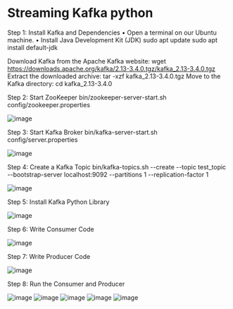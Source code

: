 # Streaming Kafka python  

Step 1: Install Kafka and Dependencies
•	Open a terminal on our Ubuntu machine.
•	Install Java Development Kit (JDK)
sudo apt update
sudo apt install default-jdk

Download Kafka from the Apache Kafka website:
wget https://downloads.apache.org/kafka/2.13-3.4.0.tgz/kafka_2.13-3.4.0.tgz
Extract the downloaded archive:
tar -xzf kafka_2.13-3.4.0.tgz
Move to the Kafka directory:
cd kafka_2.13-3.4.0


Step 2: Start ZooKeeper
bin/zookeeper-server-start.sh config/zookeeper.properties

![image](https://github.com/omara2001/Kafka-python-read-data-by-producer-and-consumer/assets/66154169/3a820b2d-3e4c-4d0e-ad48-864e0d27a982)



Step 3: Start Kafka Broker
bin/kafka-server-start.sh config/server.properties

![image](https://github.com/omara2001/Kafka-python-read-data-by-producer-and-consumer/assets/66154169/58bf55d3-7164-4c4c-9330-ada9eeda347d)


Step 4: Create a Kafka Topic
bin/kafka-topics.sh --create --topic test_topic --bootstrap-server localhost:9092 --partitions 1 --replication-factor 1


![image](https://github.com/omara2001/Kafka-python-read-data-by-producer-and-consumer/assets/66154169/f70b69fc-891f-4d57-b95d-f22e7a190ddc)






Step 5: Install Kafka Python Library


![image](https://github.com/omara2001/Kafka-python-read-data-by-producer-and-consumer/assets/66154169/895d77c9-2997-47bd-8edd-9dd809102ee9)



Step 6: Write Consumer Code

![image](https://github.com/omara2001/Kafka-python-read-data-by-producer-and-consumer/assets/66154169/b23033ef-2b14-444d-90e9-33702c93d38f)



Step 7: Write Producer Code

![image](https://github.com/omara2001/Kafka-python-read-data-by-producer-and-consumer/assets/66154169/4b2c98ff-091e-44bd-a485-1315310a505c)



Step 8: Run the Consumer and Producer

![image](https://github.com/omara2001/Kafka-python-read-data-by-producer-and-consumer/assets/66154169/e6136573-eb3b-49be-93db-7acdc3b1122b)
![image](https://github.com/omara2001/Kafka-python-read-data-by-producer-and-consumer/assets/66154169/49dc7c37-76d7-426f-98fb-779de08c6e7e)
![image](https://github.com/omara2001/Kafka-python-read-data-by-producer-and-consumer/assets/66154169/79563ec0-1d7d-4972-9a51-9db985aede4d)
![image](https://github.com/omara2001/Kafka-python-read-data-by-producer-and-consumer/assets/66154169/c32908d0-5e1c-4424-9df2-8b6e81e8c6d3)
![image](https://github.com/omara2001/Kafka-python-read-data-by-producer-and-consumer/assets/66154169/f65b8f7b-3030-4d5a-bb46-b90cdbabbfc3)




